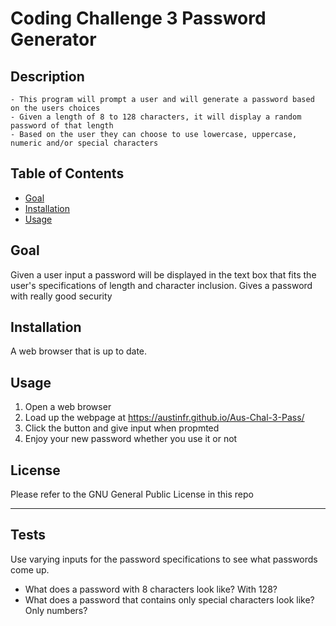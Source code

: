 # Coding Challenge 3 Password Generator

## Description

    - This program will prompt a user and will generate a password based on the users choices
    - Given a length of 8 to 128 characters, it will display a random password of that length
    - Based on the user they can choose to use lowercase, uppercase, numeric and/or special characters

## Table of Contents

- [Goal](#goal)
- [Installation](#installation)
- [Usage](#usage)

## Goal

Given a user input a password will be displayed in the text box that fits the user's specifications of length and character inclusion. Gives a password with really good security

## Installation

A web browser that is up to date.

## Usage

1. Open a web browser
2. Load up the webpage at <https://austinfr.github.io/Aus-Chal-3-Pass/>
3. Click the button and give input when propmted
4. Enjoy your new password whether you use it or not

## License

Please refer to the GNU General Public License in this repo

---

## Tests

Use varying inputs for the password specifications to see what passwords come up.
- What does a password with 8 characters look like? With 128?
- What does a password that contains only special characters look like? Only numbers?